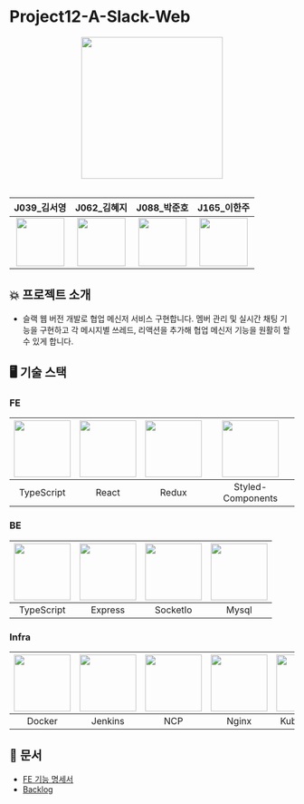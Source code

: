 # Project12-A-Slack-Web

<div align="center">
<img src="https://cdn.pixabay.com/photo/2017/08/01/08/59/logo-2563719_960_720.jpg" width="" height="250"/>
<br />
<br />


| J039_김서영 | J062_김혜지 | J088_박준호 |J165_이한주 |
| :------: | :------: | :------: | :------: |
| <img width=85 src="https://ca.slack-edge.com/T019JFET9H7-U01A1NXHW5P-6ad3ec6e0275-512"> | <img width=85 src="https://ca.slack-edge.com/T019JFET9H7-U019PAHD2BV-c7785a9ef0f7-512">| <img width=85 src="https://ca.slack-edge.com/T019JFET9H7-U019P4W0YUA-41504186feaf-512"> |   <img width=85 src="https://ca.slack-edge.com/T019JFET9H7-U019VBGPEAG-c7259ab3d955-512"> |
</div>


## 💥 프로젝트 소개
* 슬랙 웹 버전 개발로 협업 메신저 서비스 구현합니다. 멤버 관리 및 실시간 채팅 기능을 구현하고 각 메시지별 쓰레드, 리액션을 추가해 협업 메신저 기능을 원활히 할 수 있게 합니다.

## 🖥 기술 스택

### FE
| <img width=100 src="https://noticon-static.tammolo.com/dgggcrkxq/image/upload/v1566913457/noticon/eh4d0dnic4n1neth3fui.png"> | <img width=100 src="https://images.velog.io/images/hanblueblue/post/1c793494-ae73-407b-9010-1a182f0eb387/react.png"> | <img width=100 src="https://www.cloudsavvyit.com/thumbcache/0/0/9ae57549b0d5ea676000cc68d140330d/p/uploads/2020/03/9c80fe24.png"> | <img width=100 src="https://www.styled-components.com/atom.png"> | 
| :--: | :--: | :--: | :--: |
| TypeScript | React | Redux | Styled-Components |

### BE
| <img width=100 src="https://noticon-static.tammolo.com/dgggcrkxq/image/upload/v1566913457/noticon/eh4d0dnic4n1neth3fui.png"> | <img width=100 src="https://www.sohamkamani.com/static/65137ed3c844d05124dcfdab28263c21/6b427/express-routing-logo.png"> | <img width=100 src="https://t1.daumcdn.net/cfile/tistory/999915345CFA09412C"> | <img width=100 src="https://img1.daumcdn.net/thumb/R1280x0.fjpg/?fname=http://t1.daumcdn.net/brunch/service/user/797z/image/3r7sR9IJuBZfq4M5yKrLWIt3rZE.jpg"> |
| :--: | :--: | :--: | :--: |
| TypeScript | Express | SocketIo | Mysql |

### Infra
| <img width=100 src="https://images.velog.io/images/hanblueblue/post/1609cea7-df58-49e6-9a50-2ac444cb35cd/docker_codeception-07.jpg"> | <img width=100  src="https://media.vlpt.us/images/beoms96/post/05b4d550-7403-4fcb-8612-61abab463f05/logo-title-opengraph.png"> | <img width=100 src="https://imbang.net/wp-content/uploads/2019/05/ncp-logo.jpg"> | <img width=100 src="https://blog.kakaocdn.net/dn/deQIEi/btqCO2tqKD6/tyNjWGeqqAKZez0izyKukk/img.png"> | <img width=100 src="https://i2.wp.com/subicura.com/assets/article_images/2019-05-19-kubernetes-basic-1/kubernetes-logo.png?w=769&ssl=1"> | 
| :--: | :--: | :--: | :--: | :--: |
| Docker | Jenkins | NCP | Nginx | Kubernetes

## 📄 문서
- [FE 기능 명세서](https://docs.google.com/presentation/d/1fi3qxlIQIMb2RBOowvshsdAujtwnlJcHvdZBSS9jVLM/edit#slide=id.p)
- [Backlog](https://docs.google.com/spreadsheets/d/1ETdbHj9wcMq7f9w6AYJnS_aCk9H8cTeX2V2qf03RcGM/edit#gid=0)

